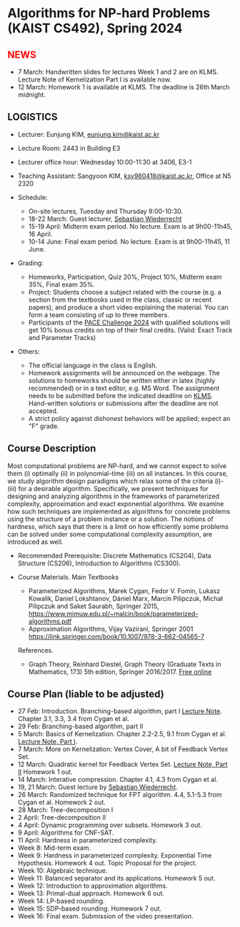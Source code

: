 Algorithms for NP-hard Problems (KAIST CS492), Spring 2024
====================


<span style="color:red">NEWS</span>
---------------------
- 7 March: Handwritten slides for lectures Week 1 and 2 are on KLMS. Lecture Note of Kernelization Part I is available now.
- 12 March: Homework 1 is available at KLMS. The deadline is 26th March midnight.

LOGISTICS
---------------------
- Lecturer: Eunjung KIM, eunjung.kim@kaist.ac.kr
- Lecture Room: 2443 in Building E3
- Lecturer office hour: Wednesday 10:00-11:30 at 3406, E3-1
  
- Teaching Assistant: Sangyoon KIM, ksy980418@kaist.ac.kr, Office at N5 2320

  
- Schedule: 
  - On-site lectures, Tuesday and Thursday 9:00-10:30.
  - 18-22 March: Guest lecturer, [Sebastian Wiederrecht](https://www.wiederrecht.com/)
  - 15-19 April: Midterm exam period. No lecture. Exam is at 9h00-11h45, 16 April.
  - 10-14 June: Final exam period. No lecture. Exam is at 9h00-11h45, 11 June.
     
- Grading: 
  - Homeworks, Participation, Quiz 20%, Project 10%, Midterm exam 35%, Final exam 35%.
  - Project: Students choose a subject related with the course (e.g. a section from the textbooks used in the class, classic or recent papers), and produce a short video explaining the material. You can form a team consisting of up to three members.
  - Participants of the [PACE Challenge 2024](https://pacechallenge.org/2024/) with qualified solutions will get 10% bonus credits on top of their final credits. (Valid: Exact Track and Parameter Tracks)
  
 
- Others:
  - The official language in the class is English. 
  - Homework assignments will be announced on the webpage. The solutions to homeworks should be written either in latex (highly recommended) or in a text editor, e.g. MS Word. The assignment needs to be submitted before the indicated deadline on [KLMS](https://klms.kaist.ac.kr/course/view.php?id=156156). 
Hand-written solutions or submissions after the deadline are not accepted.
  - A strict policy against dishonest behaviors will be applied; expect an "F" grade. 


Course Description
-------------------
Most computational problems are NP-hard, and we cannot expect to solve them (i) optimally (ii) in polynomial-time (iii) on all instances. In this course, we study algorithm design paradigms which relax some of the criteria (i)-(iii) for a desirable algorithm. Specifically, we present techniques for designing and analyzing algorithms in the frameworks of parameterized complexity, approximation and exact exponential algorithms. We examine how such techniques are implemented as algorithms for concrete problems using the structure of a problem instance or a solution. The notions of hardness, which says that there is a limit on how efficiently some problems can be solved under some computational complexity assumption, are introduced as well.

- Recommended Prerequisite: 
Discrete Mathematics (CS204), Data Structure (CS206), Introduction to Algorithms (CS300).

- Course Materials.
  Main Textbooks
  - Parameterized Algorithms, Marek Cygan, Fedor V. Fomin, Lukasz Kowalik, Daniel Lokshtanov, Dániel Marx, Marcin Pilipczuk, Michał Pilipczuk and Saket Saurabh, Springer 2015, https://www.mimuw.edu.pl/~malcin/book/parameterized-algorithms.pdf
  - Approximation Algorithms, Vijay Vazirani, Springer 2001 https://link.springer.com/book/10.1007/978-3-662-04565-7

  References.
  - Graph Theory, Reinhard Diestel, Graph Theory (Graduate Texts in Mathematics, 173) 5th edition, Springer 2016/2017. [Free online](https://diestel-graph-theory.com/)

 
Course Plan (liable to be adjusted)
------------
- 27 Feb: Introduction. Branching-based algorithm, part I 
  [Lecture Note](https://github.com/ssimplexity/CS492_spring2024/blob/main/%5BWeek01%5Dbranching_algorithm.pdf). Chapter 3.1, 3.3, 3.4 from Cygan et al.
- 29 Feb: Branching-based algorithm, part II
- 5 March: Basics of Kernelization.
  Chapter 2.2-2.5, 9.1 from Cygan et al.
  [Lecture Note, Part I](https://github.com/ssimplexity/CS492_spring2024/blob/main/%5BWeek02%5Dkernelization_part_I.pdf).
- 7 March: More on Kernelization: Vertex Cover, A bit of Feedback Vertex Set.
- 12 March: Quadratic kernel for Feedback Vertex Set. [Lecture Note, Part II](https://github.com/ssimplexity/CS492_spring2024/blob/main/%5BWeek02%5Dkernelization_part_II.pdf) Homework 1 out.
- 14 March: Interative compression. Chapter 4.1, 4.3 from Cygan et al. 
- 19, 21 March: Guest lecture by [Sebastian Wiederrecht](https://www.wiederrecht.com/).
- 26 March: Randomized technique for FPT algorithm. 4.4, 5.1-5.3 from Cygan et al. Homework 2 out.
- 28 March: Tree-decomposition I
- 2 April: Tree-decomposition II
- 4 April: Dynamic programming over subsets. Homework 3 out.
- 9 April: Algorithms for CNF-SAT. 
- 11 April: Hardness in parameterized complexity. 
- Week 8: Mid-term exam.
- Week 9: Hardness in parameterized complexity. Exponential Time Hypothesis. Homework 4 out. Topic Proposal for the project.
- Week 10: Algebraic technique.
- Week 11: Balanced separator and its applications. Homework 5 out.
- Week 12: Introduction to approximation algorithms. 
- Week 13: Primal-dual approach. Homework 6 out.
- Week 14: LP-based rounding. 
- Week 15: SDP-based rounding. Homework 7 out.
- Week 16: Final exam. Submission of the video presentation.


